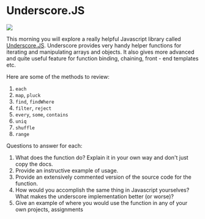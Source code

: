 # Underscore.JS

![](https://media.giphy.com/media/13EN2KcqKicYDu/giphy.gif)

This morning you will explore a really helpful Javascript library
called [Underscore.JS](http://underscorejs.org/). Underscore provides very handy helper functions for iterating and manipulating arrays and objects. It also gives more advanced and quite useful feature for function binding, chaining, front - end templates etc. 

Here are some of the methods to review:

1. `each`
2. `map`, `pluck`
3. `find`, `findWhere`
4. `filter`, `reject`
5. `every`, `some`, `contains`
6. `uniq`
7. `shuffle`
8. `range`

Questions to answer for each:

1. What does the function do? Explain it in your own way and don't
   just copy the docs.
2. Provide an instructive example of usage.
3. Provide an extensively  commented version of the source code for
   the function. 
4. How would you accomplish the same thing in Javascript yourselves?
   What makes the underscore implementation better (or worse)?
5. Give an example of where you would use the function in any of your
   own projects, assignments